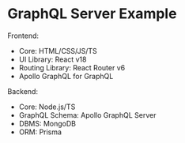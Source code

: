 # GraphQL Server Example

Frontend:

- Core: HTML/CSS/JS/TS
- UI Library: React v18
- Routing Library: React Router v6
- Apollo GraphQL for GraphQL

Backend:

- Core: Node.js/TS
- GraphQL Schema: Apollo GraphQL Server
- DBMS: MongoDB
- ORM: Prisma
